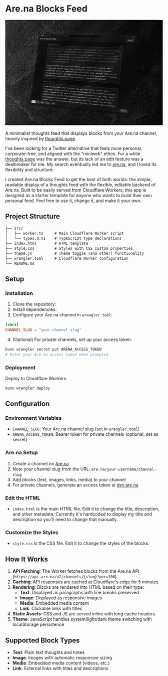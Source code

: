 # Are.na Blocks Feed

![screenshot](screenshot.webp)

A minimalist thoughts feed that displays blocks from your Are.na channel, heavily inspired by [thoughts.page](https://thoughts.page). 

I've been looking for a Twitter alternative that feels more personal, corporate-free, and aligned with the "miniweb" ethos. For a while [thoughts.page](https://thoughts.page) was the answer, but its lack of an edit feature was a dealbreaker for me. My search eventually led me to [are.na](https://are.na), and I loved its flexibility and structure.

I created Are.na Blocks Feed to get the best of both worlds: the simple, readable display of a thoughts feed with the flexible, editable backend of Are.na. Built to be easily served from Cloudflare Workers, this app is designed as a starter template for anyone who wants to build their own personal feed. Feel free to use it, change it, and make it your own. 

## Project Structure

```
├── src/
│   ├── worker.ts     # Main Cloudflare Worker script
│   └── types.d.ts    # TypeScript type declarations
├── index.html        # HTML template
├── style.css         # Styles with CSS custom properties
├── theme.js          # Theme toggle (and other) functionality
├── wrangler.toml     # Cloudflare Worker configuration
└── README.md
```

## Setup

### Installation

1. Clone the repository:
2. Install dependencies:
3. Configure your Are.na channel in `wrangler.toml`:

```toml
[vars]
CHANNEL_SLUG = "your-channel-slug"
```

4. (Optional) For private channels, set up your access token:

```bash
bunx wrangler secret put ARENA_ACCESS_TOKEN
# Enter your Are.na access token when prompted
```

### Deployment

Deploy to Cloudflare Workers:

```bash
bunx wrangler deploy
```

## Configuration

### Environment Variables

- `CHANNEL_SLUG`: Your Are.na channel slug (set in `wrangler.toml`)
- `ARENA_ACCESS_TOKEN`: Bearer token for private channels (optional, set as secret)

### Are.na Setup

1. Create a channel on [Are.na](https://are.na)
2. Note your channel slug from the URL: `are.na/your-username/channel-slug`
3. Add blocks (text, images, links, media) to your channel
4. For private channels, generate an access token at [dev.are.na](https://dev.are.na)

### Edit the HTML

- `index.html` is the main HTML file. Edit it to change the title, description, and other metadata. Currently it's hardcoded to display my title and description so you'll need to change that manually. 

### Customize the Styles

- `style.css` is the CSS file. Edit it to change the styles of the blocks.


## How It Works

1. **API Fetching**: The Worker fetches blocks from the Are.na API (`https://api.are.na/v2/channels/{slug}?per=100`)
2. **Caching**: API responses are cached at Cloudflare's edge for 5 minutes
3. **Rendering**: Blocks are rendered into HTML based on their type:
   - **Text**: Displayed as paragraphs with line breaks preserved
   - **Image**: Displayed as responsive images
   - **Media**: Embedded media content
   - **Link**: Clickable links with titles
4. **Static Assets**: CSS and JS are served inline with long cache headers
5. **Theme**: JavaScript handles system/light/dark theme switching with localStorage persistence

## Supported Block Types

- **Text**: Plain text thoughts and notes
- **Image**: Images with automatic responsive sizing
- **Media**: Embedded media content (videos, etc.)
- **Link**: External links with titles and descriptions
